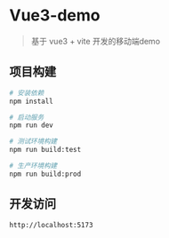 # Vue3-demo

> 基于 vue3 + vite 开发的移动端demo

## 项目构建

```bash
# 安装依赖
npm install

# 启动服务
npm run dev

# 测试环境构建
npm run build:test

# 生产环境构建
npm run build:prod

```

## 开发访问

```bash
http://localhost:5173

```
